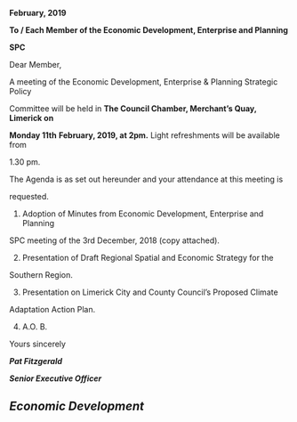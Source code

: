 **February, 2019**

**To / Each Member of the Economic Development, Enterprise and Planning**

**SPC**

Dear Member,

A meeting of the Economic Development, Enterprise & Planning Strategic Policy

Committee will be held in **The Council Chamber, Merchant’s Quay, Limerick on**

**Monday 11th** **February, 2019, at 2pm.** Light refreshments will be available from

1.30 pm.

The Agenda is as set out hereunder and your attendance at this meeting is

requested.

1. Adoption of Minutes from Economic Development, Enterprise and Planning

SPC meeting of the 3rd December, 2018 (copy attached).

2. Presentation of Draft Regional Spatial and Economic Strategy for the

Southern Region.

3. Presentation on Limerick City and County Council’s Proposed Climate

Adaptation Action Plan.

4. A.O. B.

Yours sincerely

***Pat Fitzgerald***

***Senior Executive Officer***

***Economic Development***
---
